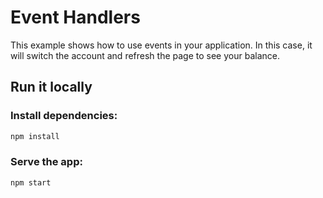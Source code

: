 # Event Handlers

This example shows how to use events in your application. In this case, it will switch the account and refresh the page to see your balance.

## Run it locally

### Install dependencies:

```bash
npm install
```

### Serve the app:

```bash
npm start
```
